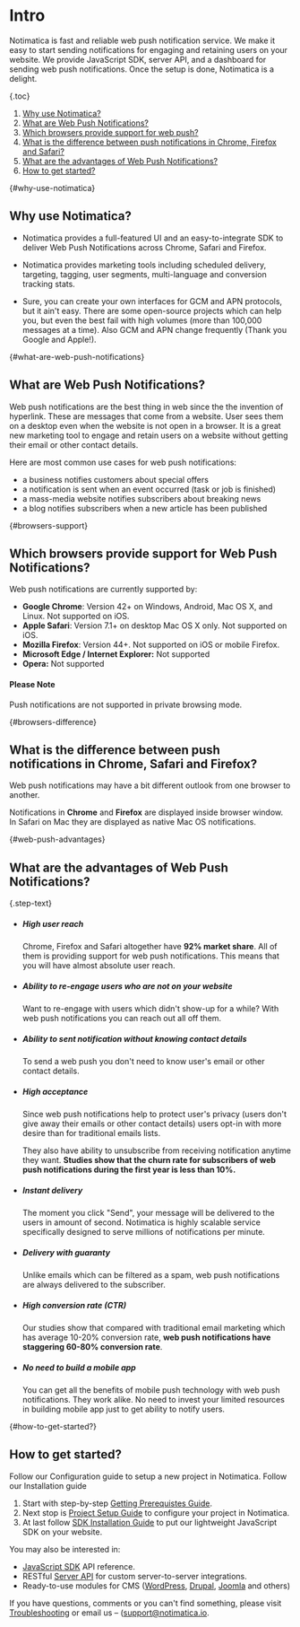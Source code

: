 # Intro

Notimatica is fast and reliable web push notification service. We make it easy to start sending notifications for engaging and retaining users on your website. We provide JavaScript SDK, server API, and a dashboard for sending web push notifications. Once the setup is done, Notimatica is a delight.

{.toc}
1. [Why use Notimatica?](#why-use-notimatica)
1. [What are Web Push Notifications?](#what-are-web-push-notifications)
1. [Which browsers provide support for web push?](#browsers-support)
1. [What is the difference between push notifications in Chrome, Firefox and Safari?](#browsers-difference)
1. [What are the advantages of Web Push Notifications?](#web-push-advantages)
1. [How to get started?](#how-to-get-started)

{#why-use-notimatica}
## Why use Notimatica?

* Notimatica provides a full-featured UI and an easy-to-integrate SDK to deliver Web Push Notifications across Chrome, Safari and Firefox.

* Notimatica provides marketing tools including scheduled delivery, targeting, tagging, user segments, multi-language and conversion tracking stats.

* Sure, you can create your own interfaces for GCM and APN protocols, but it ain't easy. There are some open-source projects which can help you, but even the best fail with high volumes (more than 100,000 messages at a time). Also GCM and APN change frequently (Thank you Google and Apple!).

{#what-are-web-push-notifications}
## What are Web Push Notifications?

Web push notifications are the best thing in web since the the invention of hyperlink. These are messages that come from a website. User sees them on a desktop even when the website is not open in a browser. It is a great new marketing tool to engage and retain users on a website without getting their email or other contact details.

Here are most common use cases for web push notifications:

* a business notifies customers about special offers
* a notification is sent when an event occurred (task or job is finished)
* a mass-media website notifies subscribers about breaking news
* a blog notifies subscribers when a new article has been published

{#browsers-support}
## Which browsers provide support for Web Push Notifications?

Web push notifications are currently supported by:

* **Google Chrome**: Version 42+ on Windows, Android, Mac OS X, and Linux. Not supported on iOS.
* **Apple Safari**: Version 7.1+ on desktop Mac OS X only. Not supported on iOS.
* **Mozilla Firefox**: Version 44+. Not supported on iOS or mobile Firefox.
* **Microsoft Edge / Internet Explorer:** Not supported
* **Opera:** Not supported

<div class="callout callout-info" role="alert">

#### Please Note
Push notifications are not supported in private browsing mode.

</div>

{#browsers-difference}
## What is the difference between push notifications in Chrome, Safari and Firefox?

Web push notifications may have a bit different outlook from one browser to another.

Notifications in **Chrome** and **Firefox** are displayed inside browser window. In Safari on Mac they are displayed as native Mac OS notifications.

{#web-push-advantages}
## What are the advantages of Web Push Notifications?

{.step-text}
* ##### High user reach

  Chrome, Firefox and Safari altogether have **92% market share**. All of them is providing support for web push notifications. This means that you will have almost absolute user reach.

* ##### Ability to re-engage users who are not on your website

  Want to re-engage with users which didn't show-up for a while? With web push notifications you can reach out all off them.

* ##### Ability to sent notification without knowing contact details

  To send a web push you don't need to know user's email or other contact details.

* ##### High acceptance

  Since web push notifications help to protect user's privacy (users don't give away their emails or other contact details) users opt-in with more desire than for traditional emails lists.

  They also have ability to unsubscribe from receiving notification anytime they want. **Studies show that the churn rate for subscribers of web push notifications during the first year is less than 10%.**

* ##### Instant delivery

  The moment you click "Send", your message will be delivered to the users in amount of second. Notimatica is highly scalable service specifically designed to serve millions of notifications per minute.

* ##### Delivery with guaranty

  Unlike emails which can be filtered as a spam, web push notifications are always delivered to the subscriber.

* ##### High conversion rate (CTR)

  Our studies show that compared with traditional email marketing which has average 10-20% conversion rate, **web push notifications have staggering 60-80% conversion rate**.

* ##### No need to build a mobile app

  You can get all the benefits of mobile push technology with web push notifications. They work alike. No need to invest your limited resources in building mobile app just to get ability to notify users.

{#how-to-get-started?}
## How to get started?

Follow our Configuration guide to setup a new project in Notimatica.
Follow our Installation guide 

  1. Start with step-by-step [Getting Prerequistes Guide](/docs/prerequisites).
  1. Next stop is [Project Setup Guide](/docs/project-setup) to configure your project in Notimatica.
  1. At last follow [SDK Installation Guide](/docs/sdk-installation) to put our lightweight JavaScript SDK on your website.

  You may also be interested in:
* [JavaScript SDK](/docs/sdk-api) API reference.
* RESTful [Server API](https://notimatica.api-docs.io) for custom server-to-server integrations.
* Ready-to-use modules for CMS ([WordPress](/docs/wordpress), [Drupal](/docs/drupal), [Joomla](/docs/joomla) and others)

If you have questions, comments or you can't find something, please visit [Troubleshooting](/docs/troubleshooting) or email us – ([support@notimatica.io](mailto:support@notimatica.com).
